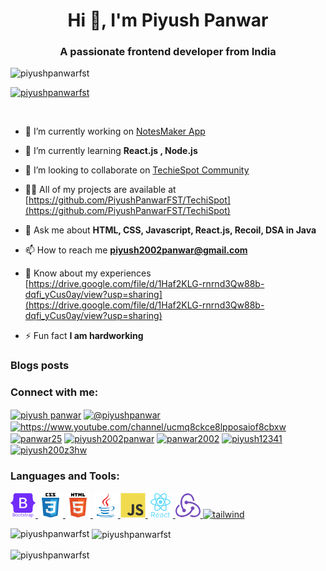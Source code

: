 <h1 align="center">Hi 👋, I'm Piyush Panwar</h1>
<h3 align="center">A passionate frontend developer from India</h3>

<p align="left"> <img src="https://komarev.com/ghpvc/?username=piyushpanwarfst&label=Profile%20views&color=0e75b6&style=flat" alt="piyushpanwarfst" /> </p>

<p align="left"> <a href="https://github.com/ryo-ma/github-profile-trophy"><img src="https://github-profile-trophy.vercel.app/?username=piyushpanwarfst" alt="piyushpanwarfst" /></a> </p>

<p align="left"> <a href="https://twitter.com/" target="blank"><img src="https://img.shields.io/twitter/follow/?logo=twitter&style=for-the-badge" alt="" /></a> </p>

- 🔭 I’m currently working on [NotesMaker App](https://github.com/PiyushPanwarFST/Notes-Maker/tree/main/src)

- 🌱 I’m currently learning **React.js , Node.js**

- 👯 I’m looking to collaborate on [TechieSpot Community](https://github.com/PiyushPanwarFST/TechiSpot)

- 👨‍💻 All of my projects are available at [https://github.com/PiyushPanwarFST/TechiSpot](https://github.com/PiyushPanwarFST/TechiSpot)

- 💬 Ask me about **HTML, CSS, Javascript, React.js, Recoil, DSA in Java**

- 📫 How to reach me **piyush2002panwar@gmail.com**

- 📄 Know about my experiences [https://drive.google.com/file/d/1Haf2KLG-rnrnd3Qw88b-dqfi_yCus0ay/view?usp=sharing](https://drive.google.com/file/d/1Haf2KLG-rnrnd3Qw88b-dqfi_yCus0ay/view?usp=sharing)

- ⚡ Fun fact **I am hardworking**

### Blogs posts
<!-- BLOG-POST-LIST:START -->
<!-- BLOG-POST-LIST:END -->

<h3 align="left">Connect with me:</h3>
<p align="left">
<a href="https://linkedin.com/in/piyush panwar" target="blank"><img align="center" src="https://raw.githubusercontent.com/rahuldkjain/github-profile-readme-generator/master/src/images/icons/Social/linked-in-alt.svg" alt="piyush panwar" height="30" width="40" /></a>
<a href="https://medium.com/@piyushpanwar" target="blank"><img align="center" src="https://raw.githubusercontent.com/rahuldkjain/github-profile-readme-generator/master/src/images/icons/Social/medium.svg" alt="@piyushpanwar" height="30" width="40" /></a>
<a href="https://www.youtube.com/c/https://www.youtube.com/channel/ucmq8ckce8lpposaiof8cbxw" target="blank"><img align="center" src="https://raw.githubusercontent.com/rahuldkjain/github-profile-readme-generator/master/src/images/icons/Social/youtube.svg" alt="https://www.youtube.com/channel/ucmq8ckce8lpposaiof8cbxw" height="30" width="40" /></a>
<a href="https://www.codechef.com/users/panwar25" target="blank"><img align="center" src="https://cdn.jsdelivr.net/npm/simple-icons@3.1.0/icons/codechef.svg" alt="panwar25" height="30" width="40" /></a>
<a href="https://www.hackerrank.com/piyush2002panwar" target="blank"><img align="center" src="https://raw.githubusercontent.com/rahuldkjain/github-profile-readme-generator/master/src/images/icons/Social/hackerrank.svg" alt="piyush2002panwar" height="30" width="40" /></a>
<a href="https://codeforces.com/profile/panwar2002" target="blank"><img align="center" src="https://raw.githubusercontent.com/rahuldkjain/github-profile-readme-generator/master/src/images/icons/Social/codeforces.svg" alt="panwar2002" height="30" width="40" /></a>
<a href="https://www.leetcode.com/piyush12341" target="blank"><img align="center" src="https://raw.githubusercontent.com/rahuldkjain/github-profile-readme-generator/master/src/images/icons/Social/leet-code.svg" alt="piyush12341" height="30" width="40" /></a>
<a href="https://auth.geeksforgeeks.org/user/piyush200z3hw" target="blank"><img align="center" src="https://raw.githubusercontent.com/rahuldkjain/github-profile-readme-generator/master/src/images/icons/Social/geeks-for-geeks.svg" alt="piyush200z3hw" height="30" width="40" /></a>
</p>

<h3 align="left">Languages and Tools:</h3>
<p align="left"> <a href="https://getbootstrap.com" target="_blank" rel="noreferrer"> <img src="https://raw.githubusercontent.com/devicons/devicon/master/icons/bootstrap/bootstrap-plain-wordmark.svg" alt="bootstrap" width="40" height="40"/> </a> <a href="https://www.w3schools.com/css/" target="_blank" rel="noreferrer"> <img src="https://raw.githubusercontent.com/devicons/devicon/master/icons/css3/css3-original-wordmark.svg" alt="css3" width="40" height="40"/> </a> <a href="https://www.w3.org/html/" target="_blank" rel="noreferrer"> <img src="https://raw.githubusercontent.com/devicons/devicon/master/icons/html5/html5-original-wordmark.svg" alt="html5" width="40" height="40"/> </a> <a href="https://www.java.com" target="_blank" rel="noreferrer"> <img src="https://raw.githubusercontent.com/devicons/devicon/master/icons/java/java-original.svg" alt="java" width="40" height="40"/> </a> <a href="https://developer.mozilla.org/en-US/docs/Web/JavaScript" target="_blank" rel="noreferrer"> <img src="https://raw.githubusercontent.com/devicons/devicon/master/icons/javascript/javascript-original.svg" alt="javascript" width="40" height="40"/> </a> <a href="https://reactjs.org/" target="_blank" rel="noreferrer"> <img src="https://raw.githubusercontent.com/devicons/devicon/master/icons/react/react-original-wordmark.svg" alt="react" width="40" height="40"/> </a> <a href="https://redux.js.org" target="_blank" rel="noreferrer"> <img src="https://raw.githubusercontent.com/devicons/devicon/master/icons/redux/redux-original.svg" alt="redux" width="40" height="40"/> </a> <a href="https://tailwindcss.com/" target="_blank" rel="noreferrer"> <img src="https://www.vectorlogo.zone/logos/tailwindcss/tailwindcss-icon.svg" alt="tailwind" width="40" height="40"/> </a> </p>

<p><img align="left" src="https://github-readme-stats.vercel.app/api/top-langs?username=piyushpanwarfst&show_icons=true&locale=en&layout=compact" alt="piyushpanwarfst" /></p>

<p>&nbsp;<img align="center" src="https://github-readme-stats.vercel.app/api?username=piyushpanwarfst&show_icons=true&locale=en" alt="piyushpanwarfst" /></p>

<p><img align="center" src="https://github-readme-streak-stats.herokuapp.com/?user=piyushpanwarfst&" alt="piyushpanwarfst" /></p>

